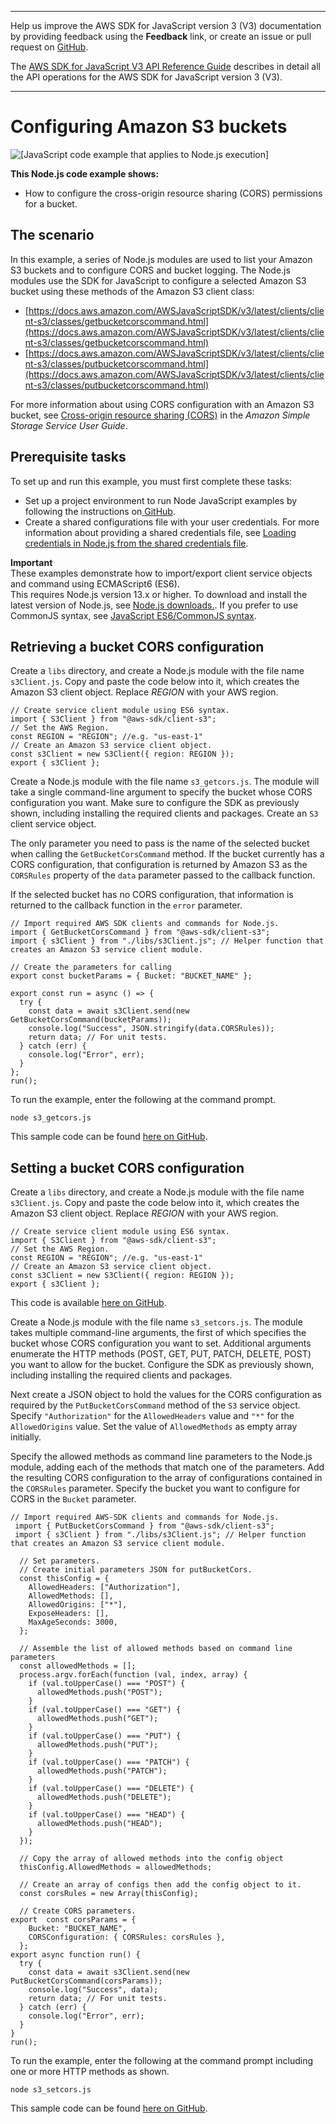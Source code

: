 --------

Help us improve the AWS SDK for JavaScript version 3 \(V3\) documentation by providing feedback using the **Feedback** link, or create an issue or pull request on [GitHub](https://github.com/awsdocs/aws-sdk-for-javascript-v3)\.

 The [AWS SDK for JavaScript V3 API Reference Guide](https://docs.aws.amazon.com/AWSJavaScriptSDK/v3/latest/index.html) describes in detail all the API operations for the AWS SDK for JavaScript version 3 \(V3\)\.

--------

# Configuring Amazon S3 buckets<a name="s3-example-configuring-buckets"></a>

![\[JavaScript code example that applies to Node.js execution\]](http://docs.aws.amazon.com/sdk-for-javascript/v3/developer-guide/images/nodeicon.png)

**This Node\.js code example shows:**
+ How to configure the cross\-origin resource sharing \(CORS\) permissions for a bucket\.

## The scenario<a name="s3-example-configuring-buckets-scenario"></a>

In this example, a series of Node\.js modules are used to list your Amazon S3 buckets and to configure CORS and bucket logging\. The Node\.js modules use the SDK for JavaScript to configure a selected Amazon S3 bucket using these methods of the Amazon S3 client class:
+ [https://docs.aws.amazon.com/AWSJavaScriptSDK/v3/latest/clients/client-s3/classes/getbucketcorscommand.html](https://docs.aws.amazon.com/AWSJavaScriptSDK/v3/latest/clients/client-s3/classes/getbucketcorscommand.html)
+ [https://docs.aws.amazon.com/AWSJavaScriptSDK/v3/latest/clients/client-s3/classes/putbucketcorscommand.html](https://docs.aws.amazon.com/AWSJavaScriptSDK/v3/latest/clients/client-s3/classes/putbucketcorscommand.html)

For more information about using CORS configuration with an Amazon S3 bucket, see [Cross\-origin resource sharing \(CORS\)](https://docs.aws.amazon.com/AmazonS3/latest/dev/cors.html) in the *Amazon Simple Storage Service User Guide*\.

## Prerequisite tasks<a name="s3-example-configuring-buckets-prerequisites"></a>

To set up and run this example, you must first complete these tasks:
+ Set up a project environment to run Node JavaScript examples by following the instructions on[ GitHub](https://github.com/awsdocs/aws-doc-sdk-examples/tree/master/javascriptv3/example_code/s3/README.md)\.
+ Create a shared configurations file with your user credentials\. For more information about providing a shared credentials file, see [Loading credentials in Node\.js from the shared credentials file](loading-node-credentials-shared.md)\.

**Important**  
These examples demonstrate how to import/export client service objects and command using ECMAScript6 \(ES6\)\.  
This requires Node\.js version 13\.x or higher\. To download and install the latest version of Node\.js, see [Node\.js downloads\.](https://nodejs.org/en/download)\.
If you prefer to use CommonJS syntax, see [JavaScript ES6/CommonJS syntax](sdk-example-javascript-syntax.md)\.

## Retrieving a bucket CORS configuration<a name="s3-example-configuring-buckets-get-cors"></a>

Create a `libs` directory, and create a Node\.js module with the file name `s3Client.js`\. Copy and paste the code below into it, which creates the Amazon S3 client object\. Replace *REGION* with your AWS region\.

```
// Create service client module using ES6 syntax.
import { S3Client } from "@aws-sdk/client-s3";
// Set the AWS Region.
const REGION = "REGION"; //e.g. "us-east-1"
// Create an Amazon S3 service client object.
const s3Client = new S3Client({ region: REGION });
export { s3Client };
```

Create a Node\.js module with the file name `s3_getcors.js`\. The module will take a single command\-line argument to specify the bucket whose CORS configuration you want\. Make sure to configure the SDK as previously shown, including installing the required clients and packages\. Create an `S3` client service object\. 

The only parameter you need to pass is the name of the selected bucket when calling the `GetBucketCorsCommand` method\. If the bucket currently has a CORS configuration, that configuration is returned by Amazon S3 as the `CORSRules` property of the `data` parameter passed to the callback function\.

If the selected bucket has no CORS configuration, that information is returned to the callback function in the `error` parameter\.

```
// Import required AWS SDK clients and commands for Node.js.
import { GetBucketCorsCommand } from "@aws-sdk/client-s3";
import { s3Client } from "./libs/s3Client.js"; // Helper function that creates an Amazon S3 service client module.

// Create the parameters for calling
export const bucketParams = { Bucket: "BUCKET_NAME" };

export const run = async () => {
  try {
    const data = await s3Client.send(new GetBucketCorsCommand(bucketParams));
    console.log("Success", JSON.stringify(data.CORSRules));
    return data; // For unit tests.
  } catch (err) {
    console.log("Error", err);
  }
};
run();
```

To run the example, enter the following at the command prompt\.

```
node s3_getcors.js 
```

This sample code can be found [here on GitHub](https://github.com/awsdocs/aws-doc-sdk-examples/blob/master/javascriptv3/example_code/s3/src/s3_getcors.js)\.

## Setting a bucket CORS configuration<a name="s3-example-configuring-buckets-put-cors"></a>

Create a `libs` directory, and create a Node\.js module with the file name `s3Client.js`\. Copy and paste the code below into it, which creates the Amazon S3 client object\. Replace *REGION* with your AWS region\.

```
// Create service client module using ES6 syntax.
import { S3Client } from "@aws-sdk/client-s3";
// Set the AWS Region.
const REGION = "REGION"; //e.g. "us-east-1"
// Create an Amazon S3 service client object.
const s3Client = new S3Client({ region: REGION });
export { s3Client };
```

This code is available [here on GitHub](https://github.com/awsdocs/aws-doc-sdk-examples/blob/master/javascriptv3/example_code/s3/src/libs/s3Client.js)\.

Create a Node\.js module with the file name `s3_setcors.js`\. The module takes multiple command\-line arguments, the first of which specifies the bucket whose CORS configuration you want to set\. Additional arguments enumerate the HTTP methods \(POST, GET, PUT, PATCH, DELETE, POST\) you want to allow for the bucket\. Configure the SDK as previously shown, including installing the required clients and packages\.

 Next create a JSON object to hold the values for the CORS configuration as required by the `PutBucketCorsCommand` method of the `S3` service object\. Specify `"Authorization"` for the `AllowedHeaders` value and `"*"` for the `AllowedOrigins` value\. Set the value of `AllowedMethods` as empty array initially\.

Specify the allowed methods as command line parameters to the Node\.js module, adding each of the methods that match one of the parameters\. Add the resulting CORS configuration to the array of configurations contained in the `CORSRules` parameter\. Specify the bucket you want to configure for CORS in the `Bucket` parameter\.

```
// Import required AWS-SDK clients and commands for Node.js.
 import { PutBucketCorsCommand } from "@aws-sdk/client-s3";
 import { s3Client } from "./libs/s3Client.js"; // Helper function that creates an Amazon S3 service client module.

  // Set parameters.
  // Create initial parameters JSON for putBucketCors.
  const thisConfig = {
    AllowedHeaders: ["Authorization"],
    AllowedMethods: [],
    AllowedOrigins: ["*"],
    ExposeHeaders: [],
    MaxAgeSeconds: 3000,
  };

  // Assemble the list of allowed methods based on command line parameters
  const allowedMethods = [];
  process.argv.forEach(function (val, index, array) {
    if (val.toUpperCase() === "POST") {
      allowedMethods.push("POST");
    }
    if (val.toUpperCase() === "GET") {
      allowedMethods.push("GET");
    }
    if (val.toUpperCase() === "PUT") {
      allowedMethods.push("PUT");
    }
    if (val.toUpperCase() === "PATCH") {
      allowedMethods.push("PATCH");
    }
    if (val.toUpperCase() === "DELETE") {
      allowedMethods.push("DELETE");
    }
    if (val.toUpperCase() === "HEAD") {
      allowedMethods.push("HEAD");
    }
  });

  // Copy the array of allowed methods into the config object
  thisConfig.AllowedMethods = allowedMethods;

  // Create an array of configs then add the config object to it.
  const corsRules = new Array(thisConfig);

  // Create CORS parameters.
export  const corsParams = {
    Bucket: "BUCKET_NAME",
    CORSConfiguration: { CORSRules: corsRules },
  };
export async function run() {
  try {
    const data = await s3Client.send(new PutBucketCorsCommand(corsParams));
    console.log("Success", data);
    return data; // For unit tests.
  } catch (err) {
    console.log("Error", err);
  }
}
run();
```

To run the example, enter the following at the command prompt including one or more HTTP methods as shown\.

```
node s3_setcors.js
```

This sample code can be found [here on GitHub](https://github.com/awsdocs/aws-doc-sdk-examples/blob/master/javascriptv3/example_code/s3/src/s3_setcors.js)\.